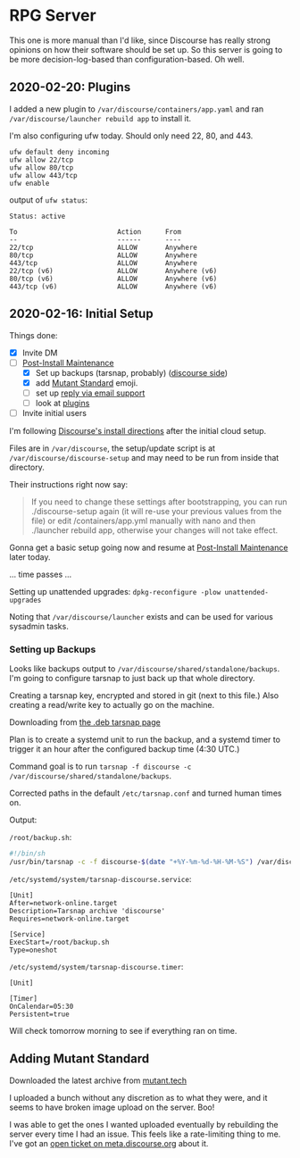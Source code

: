 # RPG Server

This one is more manual than I'd like, since Discourse has really strong opinions on how their software should be set up.
So this server is going to be more decision-log-based than configuration-based.
Oh well.

## 2020-02-20: Plugins

I added a new plugin to `/var/discourse/containers/app.yaml` and ran `/var/discourse/launcher rebuild app` to install it.

I'm also configuring ufw today.
Should only need 22, 80, and 443.

```
ufw default deny incoming
ufw allow 22/tcp
ufw allow 80/tcp
ufw allow 443/tcp
ufw enable
```

output of `ufw status`:

```
Status: active

To                         Action      From
--                         ------      ----
22/tcp                     ALLOW       Anywhere
80/tcp                     ALLOW       Anywhere
443/tcp                    ALLOW       Anywhere
22/tcp (v6)                ALLOW       Anywhere (v6)
80/tcp (v6)                ALLOW       Anywhere (v6)
443/tcp (v6)               ALLOW       Anywhere (v6)
```

## 2020-02-16: Initial Setup

Things done:

- [x] Invite DM
- [ ] [Post-Install Maintenance](https://github.com/discourse/discourse/blob/master/docs/INSTALL-cloud.md#post-install-maintenance)
  - [x] Set up backups (tarsnap, probably) ([discourse side](https://meta.discourse.org/t/configure-automatic-backups-for-discourse/14855))
  - [x] add [Mutant Standard](https://mutant.tech) emoji.
  - [ ] set up [reply via email support](https://meta.discourse.org/t/set-up-reply-via-email-support/14003)
  - [ ] look at [plugins](https://meta.discourse.org/t/install-plugins-in-discourse/19157)
- [ ] Invite initial users

I'm following [Discourse's install directions](https://github.com/discourse/discourse/blob/master/docs/INSTALL-cloud.md) after the initial cloud setup.

Files are in `/var/discourse`, the setup/update script is at `/var/discourse/discourse-setup` and may need to be run from inside that directory.

Their instructions right now say:

> If you need to change these settings after bootstrapping, you can run ./discourse-setup again (it will re-use your previous values from the file) or edit /containers/app.yml manually with nano and then ./launcher rebuild app, otherwise your changes will not take effect.

Gonna get a basic setup going now and resume at [Post-Install Maintenance](https://github.com/discourse/discourse/blob/master/docs/INSTALL-cloud.md#post-install-maintenance) later today.

... time passes ...

Setting up unattended upgrades: `dpkg-reconfigure -plow unattended-upgrades`

Noting that `/var/discourse/launcher` exists and can be used for various sysadmin tasks.

### Setting up Backups

Looks like backups output to `/var/discourse/shared/standalone/backups`.
I'm going to configure tarsnap to just back up that whole directory.

Creating a tarsnap key, encrypted and stored in git (next to this file.)
Also creating a read/write key to actually go on the machine.

Downloading from [the .deb tarsnap page](https://www.tarsnap.com/pkg-deb.html)

Plan is to create a systemd unit to run the backup, and a systemd timer to trigger it an hour after the configured backup time (4:30 UTC.)

Command goal is to run `tarsnap -f discourse -c /var/discourse/shared/standalone/backups`.

Corrected paths in the default `/etc/tarsnap.conf` and turned human times on.

Output:

`/root/backup.sh`:

```sh
#!/bin/sh
/usr/bin/tarsnap -c -f discourse-$(date "+%Y-%m-%d-%H-%M-%S") /var/discourse/shared/standalone/backups/
```

`/etc/systemd/system/tarsnap-discourse.service`:

```systemd
[Unit]
After=network-online.target
Description=Tarsnap archive 'discourse'
Requires=network-online.target

[Service]
ExecStart=/root/backup.sh
Type=oneshot
```

`/etc/systemd/system/tarsnap-discourse.timer`:

```systemd
[Unit]

[Timer]
OnCalendar=05:30
Persistent=true
```

Will check tomorrow morning to see if everything ran on time.

## Adding Mutant Standard

Downloaded the latest archive from [mutant.tech](https://mutant.tech)

I uploaded a bunch without any discretion as to what they were, and it seems to have broken image upload on the server.
Boo!

I was able to get the ones I wanted uploaded eventually by rebuilding the server every time I had an issue.
This feels like a rate-limiting thing to me.
I've got an [open ticket on meta.discourse.org](https://meta.discourse.org/t/cant-upload-new-images-or-emoji/141785/2) about it.

